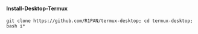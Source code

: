 #### Install-Desktop-Termux
```
git clone https://github.com/R1PAN/termux-desktop; cd termux-desktop; bash i*
```

